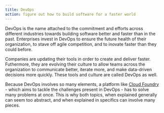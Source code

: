 ```yaml
---
title: DevOps
action: figure out how to build software for a faster world
---
```


DevOps is the name attached to the commitment and efforts across different industries towards building software better and faster than in the past. Enterprises invest in DevOps to ensure the future health of their organization, to stave off agile competition, and to inovate faster than they could before.

Companies are updating their tools in order to create and deliver faster. Futhermore, they are evolving their culture to allow teams across the organization to communicate better, iterate more, and make data-driven decisions more quickly. These tools and culture are called DevOps as well.

Because DevOps involves so many elements, a platform like [Cloud Foundry](/cloud-foundry/) - which aims to tackle the challenges present in DevOps - has to solve many problems at once. This is why both topics, when explained generally can seem too abstract, and when explained in specifics can involve many pieces.
